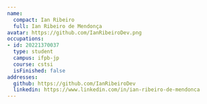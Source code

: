 ```yaml
---
name:
  compact: Ian Ribeiro
  full: Ian Ribeiro de Mendonça
avatar: https://github.com/IanRibeiroDev.png
occupations:
- id: 20221370037
  type: student
  campus: ifpb-jp
  course: cstsi
  isFinished: false
addresses:
  github: https://github.com/IanRibeiroDev
  linkedin: https://www.linkedin.com/in/ian-ribeiro-de-mendonca
---
```

